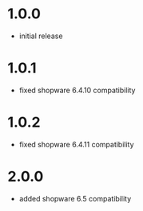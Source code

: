 # 1.0.0

- initial release

# 1.0.1

- fixed shopware 6.4.10 compatibility

# 1.0.2

- fixed shopware 6.4.11 compatibility

# 2.0.0

- added shopware 6.5 compatibility
